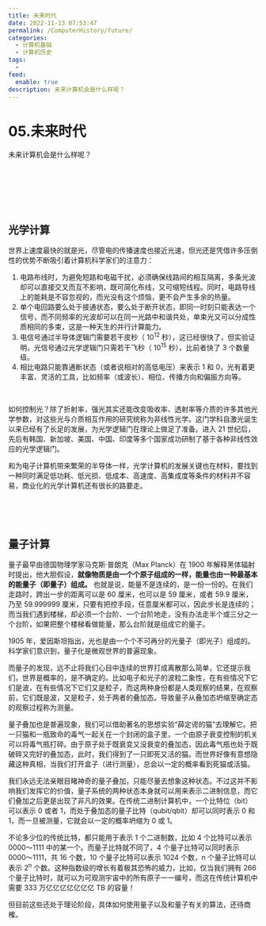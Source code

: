 ```yaml
---
title: 未来时代
date: 2022-11-13 07:53:47
permalink: /ComputerHistory/future/
categories:
  - 计算机基础
  - 计算机历史
tags:
  - 
feed:
  enable: true
description: 未来计算机会是什么样呢？
---
```


# 05.未来时代

未来计算机会是什么样呢？
<!-- more -->　　‍
‍

‍

## 光学计算

世界上速度最快的就是光，尽管电的传播速度也接近光速，但光还是凭借许多压倒性的优势不断吸引着计算机科学家们的注意力：

1. 电路布线时，为避免短路和电磁干扰，必须确保线路间的相互隔离，多条光波却可以直接交叉而互不影响，既可简化布线，又可缩短线程。同时，电路导线上的能耗是不容忽视的，而光没有这个烦恼，更不会产生多余的热量。
2. 单个电回路要么处于接通状态，要么处于断开状态，即同一时刻只能表达一个信号，而不同频率的光波却可以在同一光路中和谐共处，单束光又可以分成性质相同的多束，这是一种天生的并行计算能力。
3. 电信号通过半导体逻辑门需要若干皮秒（ 10<sup>12</sup> 秒），这已经很快了，但实验证明，光信号通过光学逻辑门只需若干飞秒（ 10<sup>15</sup> 秒），比前者快了 3 个数量级。
4. 相比电路只能靠通断状态（或者说相对的高低电压）来表示 1 和 0，光有着更丰富、灵活的工具，比如频率（或波长）、相位、传播方向和偏振方向等。

‍

如何控制光？除了折射率，强光其实还能改变吸收率、透射率等介质的许多其他光学参数，对这些光与介质相互作用的研究统称为非线性光学。这门学科自激光诞生以来已经有了长足的发展，为光学逻辑门在理论上做足了准备。进入 21 世纪后，先后有韩国、新加坡、美国、中国、印度等多个国家成功研制了基于各种非线性效应的光学逻辑门。

和为电子计算机带来繁荣的半导体一样，光学计算机的发展关键也在材料，要找到一种同时满足低功耗、低光损、低成本、高速度、高集成度等条件的材料并不容易，商业化的光学计算机还有很长的路要走。

‍

‍

## 量子计算

量子最早由德国物理学家马克斯·普朗克（Max Planck）在 1900 年解释黑体辐射时提出，他大胆假设，**就像物质是由一个个原子组成的一样，能量也由一种最基本的能量子（即量子）组成。** 也就是说，能量不是连续的，是一份一份的。在我们走路时，跨出一步的距离可以是 60 厘米，也可以是 59 厘米，或者 59.9 厘米，乃至 59.999999 厘米，只要有把控手段，任意厘米都可以，因此步长是连续的；而当我们遇到楼梯，却必须一个台阶、一个台阶地走，没有办法走半个或三分之一个台阶，如果把整个楼梯看做能量，那么台阶就是组成它的量子。

1905 年，爱因斯坦指出，光也是由一个个不可再分的光量子（即光子）组成的。科学家们意识到，量子化是微观世界的普遍现象。

而量子的发现，远不止将我们心目中连续的世界打成离散那么简单，它还提示我们，世界是概率的，是不确定的。比如电子和光子的波粒二象性，在有些情况下它们是波，在有些情况下它们又是粒子，而这两种身份都是人类观察的结果，在观察前，它们既是波，又是粒子，处于两者的叠加态。导致量子从叠加态坍缩至确定态的观察过程称为测量。

量子叠加也是普遍现象，我们可以借助著名的思想实验“薛定谔的猫”去理解它。把一只猫和一瓶致命的毒气一起关在一个封闭的盒子里，一个由原子衰变控制的机关可以将毒气瓶打碎。由于原子处于既衰变又没衰变的叠加态，因此毒气瓶也处于既破碎又完好的叠加态，此时，我们得到了一只即死又活的猫。而世界好像有意想隐藏这种真相，当我们打开盒子（进行测量），总会以一定的概率看到死猫或活猫。

我们永远无法亲眼目睹神奇的量子叠加，只能尽量去想象这种状态。不过这并不影响我们发挥它的价值，量子系统的两种状态本身就可以用来表示二进制信息，而它们叠加之后更是出现了非凡的效果。在传统二进制计算机中，一个比特位（bit）可以表示 0 或者 1，而处于叠加态的量子比特（qubit/qbit）却可以同时表示 0 和 1，而一旦被测量，它就会以一定的概率坍缩为 0 或 1。

不论多少位的传统比特，都只能用于表示 1 个二进制数，比如 4 个比特可以表示 0000～1111 中的某一个。而量子比特就不同了，4 个量子比特可以同时表示 0000～1111，共 16 个数，10 个量子比特可以表示 1024 个数，n 个量子比特可以表示 2<sup>n</sup> 个数。这种指数级的增长有着极其恐怖的威力，比如，仅当我们拥有 266 个量子比特时，就可以为可观测宇宙中的所有原子一一编号，而这在传统计算机中需要 333 万亿亿亿亿亿亿亿 TB 的容量！

但目前这些还处于理论阶段，具体如何使用量子以及和量子有关的算法，还待商榷。

‍

‍

‍
